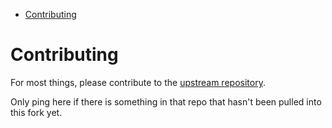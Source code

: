<!-- START doctoc generated TOC please keep comment here to allow auto update -->
<!-- DON'T EDIT THIS SECTION, INSTEAD RE-RUN doctoc TO UPDATE -->

- [Contributing](#contributing)

<!-- END doctoc generated TOC please keep comment here to allow auto update -->

# Contributing

For most things, please contribute to the [upstream repository](https://github.com/mozilla/source-map).

Only ping here if there is something in that repo that hasn't been pulled into
this fork yet.
